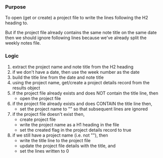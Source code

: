 ### Purpose

To open (get or create) a project file to write the lines following the H2 heading to.

But if the project file already contains the same note title on the same date then we should ignore following lines because we've already split the weekly notes file.

### Logic

1. extract the project name and note title from the H2 heading
2. if we don't have a date, then use the week number as the date
3. build the title line from the date and note title
4. using the project name, get/create a project details record from the results object
5. if the project file already exists and does NOT contain the title line, then
   - open the project file
6. if the project file already exists and does CONTAIN the title line then,
   - set the project name to "" so that subsequent lines are ignored
7. if the project file doesn't exist then,
   - create project file
   - write the project name as a H1 heading in the file
   - set the created flag in the project details record to true
8. if we still have a project name (i.e. not ""), then
   - write the title line to the project file
   - update the project file details with the title, and
   - set the lines written to 0
